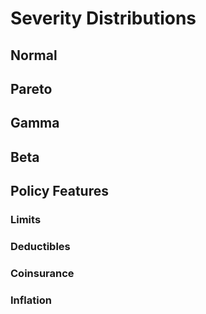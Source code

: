 # Severity Distributions

## Normal

## Pareto

## Gamma

## Beta

## Policy Features

### Limits

### Deductibles

### Coinsurance

### Inflation